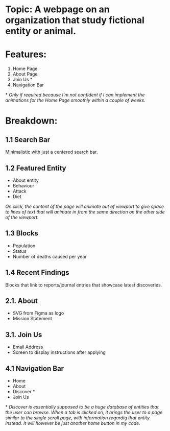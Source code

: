 # Topic: A webpage on an organization that study fictional entity or animal.

# Features:

1. Home Page
2. About Page
3. Join Us *
4. Navigation Bar

\* *Only if required because I'm not confident if I can implement the animations for the Home Page smoothly within a couple of weeks.*

# Breakdown:

## 1.1 Search Bar

Minimalistic with just a centered search bar.

## 1.2 Featured Entity

- About entity
- Behaviour
- Attack
- Diet

*On click, the content of the page will animate out of viewport to give space to lines of text that will animate in from the same direction on the other side of the viewport.*

## 1.3 Blocks

- Population
- Status
- Number of deaths caused per year

## 1.4 Recent Findings

Blocks that link to reports/journal entries that showcase latest discoveries.

## 2.1. About

- SVG from Figma as logo
- Mission Statement 

## 3.1. Join Us

- Email Address
- Screen to display instructions after applying

## 4.1 Navigation Bar

- Home
- About
- Discover *
- Join Us

\* *Discover is essentially supposed to be a huge database of entities that the user can browse. When a tab is clicked on, it brings the user to a page similar to the single scroll page, with information regardig that entity instead. It will however be just another home button in my code.*
